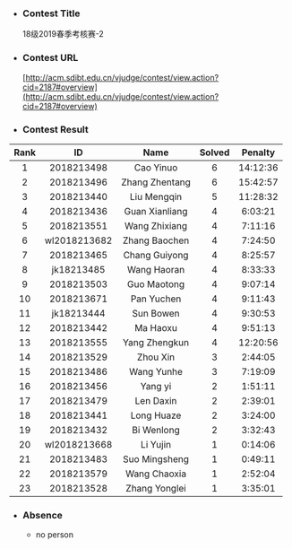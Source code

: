 * ### Contest Title
    18级2019春季考核赛-2
* ### Contest URL
    [http://acm.sdibt.edu.cn/vjudge/contest/view.action?cid=2187#overview](http://acm.sdibt.edu.cn/vjudge/contest/view.action?cid=2187#overview)
* ### Contest Result

| Rank| ID| Name| Solved| Penalty | 
 | :-: | :-: | :-: | :-: | :-: |
| 1 | 2018213498 | Cao Yinuo | 6 | 14:12:36 |
| 2 | 2018213496 | Zhang Zhentang | 6 | 15:42:57 |
| 3 | 2018213440 | Liu Mengqin | 5 | 11:28:32 |
| 4 | 2018213436 | Guan Xianliang | 4 | 6:03:21 |
| 5 | 2018213551 | Wang Zhixiang | 4 | 7:11:16 |
| 6 | wl2018213682 | Zhang Baochen | 4 | 7:24:50 |
| 7 | 2018213465 | Chang Guiyong | 4 | 8:25:57 |
| 8 | jk18213485 | Wang Haoran | 4 | 8:33:33 |
| 9 | 2018213503 | Guo Maotong | 4 | 9:07:14 |
| 10 | 2018213671 | Pan Yuchen | 4 | 9:11:43 |
| 11 | jk18213444 | Sun Bowen | 4 | 9:30:53 |
| 12 | 2018213442 | Ma Haoxu | 4 | 9:51:13 |
| 13 | 2018213555 | Yang Zhengkun | 4 | 12:20:56 |
| 14 | 2018213529 | Zhou Xin | 3 | 2:44:05 |
| 15 | 2018213486 | Wang Yunhe | 3 | 7:19:09 |
| 16 | 2018213456 | Yang yi | 2 | 1:51:11 |
| 17 | 2018213479 | Len Daxin | 2 | 2:39:01 |
| 18 | 2018213441 | Long Huaze | 2 | 3:24:00 |
| 19 | 2018213432 | Bi Wenlong | 2 | 3:32:43 |
| 20 | wl2018213668 | Li Yujin | 1 | 0:14:06 |
| 21 | 2018213483 | Suo Mingsheng | 1 | 0:49:11 |
| 22 | 2018213579 | Wang Chaoxia | 1 | 2:52:04 |
| 23 | 2018213528 | Zhang Yonglei | 1 | 3:35:01 |



* ### Absence

    + no person
